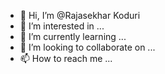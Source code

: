 - 👋 Hi, I’m @Rajasekhar Koduri
- 👀 I’m interested in ...
- 🌱 I’m currently learning ...
- 💞️ I’m looking to collaborate on ...
- 📫 How to reach me ...

<!---
rrkoduri/rrkoduri is a ✨ special ✨ repository because its `README.md` (this file) appears on your GitHub profile.
You can click the Preview link to take a look at your changes.
--->
